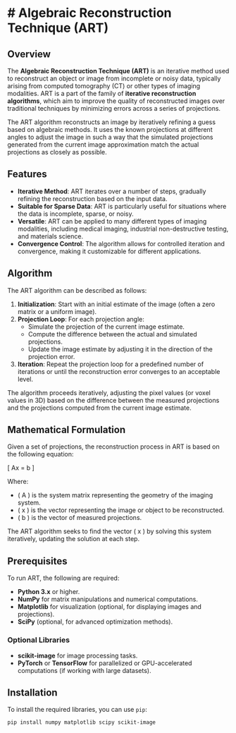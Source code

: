 # # Algebraic Reconstruction Technique (ART)

## Overview

The **Algebraic Reconstruction Technique (ART)** is an iterative method used to reconstruct an object or image from incomplete or noisy data, typically arising from computed tomography (CT) or other types of imaging modalities. ART is a part of the family of **iterative reconstruction algorithms**, which aim to improve the quality of reconstructed images over traditional techniques by minimizing errors across a series of projections.

The ART algorithm reconstructs an image by iteratively refining a guess based on algebraic methods. It uses the known projections at different angles to adjust the image in such a way that the simulated projections generated from the current image approximation match the actual projections as closely as possible.

## Features

- **Iterative Method**: ART iterates over a number of steps, gradually refining the reconstruction based on the input data.
- **Suitable for Sparse Data**: ART is particularly useful for situations where the data is incomplete, sparse, or noisy.
- **Versatile**: ART can be applied to many different types of imaging modalities, including medical imaging, industrial non-destructive testing, and materials science.
- **Convergence Control**: The algorithm allows for controlled iteration and convergence, making it customizable for different applications.

## Algorithm

The ART algorithm can be described as follows:

1. **Initialization**: Start with an initial estimate of the image (often a zero matrix or a uniform image).
2. **Projection Loop**: For each projection angle:
   - Simulate the projection of the current image estimate.
   - Compute the difference between the actual and simulated projections.
   - Update the image estimate by adjusting it in the direction of the projection error.
3. **Iteration**: Repeat the projection loop for a predefined number of iterations or until the reconstruction error converges to an acceptable level.

The algorithm proceeds iteratively, adjusting the pixel values (or voxel values in 3D) based on the difference between the measured projections and the projections computed from the current image estimate.

## Mathematical Formulation

Given a set of projections, the reconstruction process in ART is based on the following equation:

\[
Ax = b
\]

Where:
- \( A \) is the system matrix representing the geometry of the imaging system.
- \( x \) is the vector representing the image or object to be reconstructed.
- \( b \) is the vector of measured projections.

The ART algorithm seeks to find the vector \( x \) by solving this system iteratively, updating the solution at each step.

## Prerequisites

To run ART, the following are required:

- **Python 3.x** or higher.
- **NumPy** for matrix manipulations and numerical computations.
- **Matplotlib** for visualization (optional, for displaying images and projections).
- **SciPy** (optional, for advanced optimization methods).

### Optional Libraries
- **scikit-image** for image processing tasks.
- **PyTorch** or **TensorFlow** for parallelized or GPU-accelerated computations (if working with large datasets).

## Installation

To install the required libraries, you can use `pip`:

```bash
pip install numpy matplotlib scipy scikit-image
